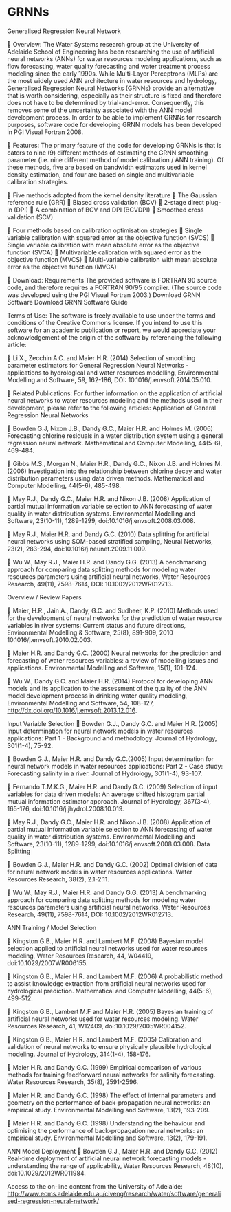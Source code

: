 GRNNs
=====

Generalised Regression Neural Network

	Overview:
The Water Systems research group at the University of Adelaide School of Engineering has been researching the use of artificial neural networks (ANNs) for water resources modeling applications, such as flow forecasting, water quality forecasting and water treatment process modeling since the early 1990s. While Multi-Layer Perceptrons (MLPs) are the most widely used ANN architecture in water resources and hydrology, Generalised Regression Neural Networks (GRNNs) provide an alternative that is worth considering, especially as their structure is fixed and therefore does not have to be determined by trial-and-error. Consequently, this removes some of the uncertainty associated with the ANN model development process. In order to be able to implement GRNNs for research purposes, software code for developing GRNN models has been developed in PGI Visual Fortran 2008.



	Features:
The primary feature of the code for developing GRNNs is that is caters to nine (9) different methods of estimating the GRNN smoothing parameter (i.e. nine different method of model calibration / ANN training). Of these methods, five are based on bandwidth estimators used in kernel density estimation, and four are based on single and multivariable calibration strategies.

	Five methods adopted from the kernel density literature 
	The Gaussian reference rule (GRR)
	Biased cross validation (BCV)
	2-stage direct plug-in (DPI) 
	A combination of BCV and DPI (BCVDPI)
	Smoothed cross validation (SCV)

	Four methods based on calibration optimisation strategies 
	Single variable calibration with squared error as the objective function (SVCS)
	Single variable calibration with mean absolute error as the objective function (SVCA)
	Multivariable calibration with squared error as the objective function (MVCS)
	Multi-variable calibration with mean absolute error as the objective function (MVCA)



	Download:
Requirements
The provided software is FORTRAN 90 source code, and therefore requires a FORTRAN 90/95 compiler. (The source code was developed using the PGI Visual Fortran 2003.)
Download
GRNN Software
Download
GRNN Software Guide



Terms of Use:
The software is freely available to use under the terms and conditions of the Creative Commons license. If you intend to use this software for an academic publication or report, we would appreciate your acknowledgement of the origin of the software by referencing the following article:

	Li X., Zecchin A.C. and Maier H.R. (2014) Selection of smoothing parameter estimators for General Regression Neural Networks - applications to hydrological and water resources modelling, Environmental Modelling and Software, 59, 162-186,  DOI: 10.1016/j.envsoft.2014.05.010.



	Related Publications:
For further information on the application of artificial neural networks to water resources modeling and the methods used in their development, please refer to the following articles:
Application of General Regression Neural Networks

	Bowden G.J, Nixon J.B., Dandy G.C., Maier H.R. and Holmes M. (2006) Forecasting chlorine residuals in a water distribution system using a general regression neural network. Mathematical and Computer Modelling, 44(5-6), 469-484.

	Gibbs M.S., Morgan N., Maier H.R., Dandy G.C., Nixon J.B. and Holmes M. (2006) Investigation into the relationship between chlorine decay and water distribution parameters using data driven methods. Mathematical and Computer Modelling, 44(5-6), 485-498.

	May R.J., Dandy G.C., Maier H.R. and Nixon J.B. (2008) Application of partial mutual information variable selection to ANN forecasting of water quality in water distribution systems. Environmental Modelling and Software, 23(10-11), 1289-1299, doi:10.1016/j.envsoft.2008.03.008.

	May R.J., Maier H.R. and Dandy G.C. (2010) Data splitting for artificial neural networks using SOM-based stratified sampling, Neural Networks, 23(2), 283-294, doi:10.1016/j.neunet.2009.11.009.

	Wu W., May R.J., Maier H.R. and Dandy G.G. (2013) A benchmarking approach for comparing data splitting methods for modeling water resources parameters using artificial neural networks, Water Resources Research, 49(11), 7598-7614, DOI: 10.1002/2012WR012713.

Overview / Review Papers

	Maier, H.R., Jain A., Dandy, G.C. and Sudheer, K.P. (2010) Methods used for the development of neural networks for the prediction of water resource variables in river systems: Current status and future directions, Environmental Modelling & Software, 25(8), 891-909, 2010 10.1016/j.envsoft.2010.02.003.

	Maier H.R. and Dandy G.C. (2000) Neural networks for the prediction and forecasting of water resources variables: a review of modelling issues and applications. Environmental Modelling and Software, 15(1), 101-124.

	Wu W., Dandy G.C. and Maier H.R. (2014) Protocol for developing ANN models and its application to the assessment of the quality of the ANN model development process in drinking water quality modeling, Environmental Modelling and Software, 54, 108-127, http://dx.doi.org/10.1016/j.envsoft.2013.12.016.

Input Variable Selection
	Bowden G.J., Dandy G.C. and Maier H.R. (2005) Input determination for neural network models in water resources applications: Part 1 - Background and methodology. Journal of Hydrology, 301(1-4), 75-92.

	Bowden G.J., Maier H.R. and Dandy G.C.(2005) Input determination for neural network models in water resources applications: Part 2 - Case study: Forecasting salinity in a river. Journal of Hydrology, 301(1-4), 93-107.

	Fernando T.M.K.G., Maier H.R. and Dandy G.C. (2009) Selection of input variables for data driven models: An average shifted histogram partial mutual information estimator approach. Journal of Hydrology, 367(3-4), 165-176, doi:10.1016/j.jhydrol.2008.10.019.

	May R.J., Dandy G.C., Maier H.R. and Nixon J.B. (2008) Application of partial mutual information variable selection to ANN forecasting of water quality in water distribution systems. Environmental Modelling and Software, 23(10-11), 1289-1299, doi:10.1016/j.envsoft.2008.03.008.
Data Splitting

	Bowden G.J., Maier H.R. and Dandy G.C. (2002) Optimal division of data for neural network models in water resources applications. Water Resources Research, 38(2), 2.1-2.11.

	Wu W., May R.J., Maier H.R. and Dandy G.G. (2013) A benchmarking approach for comparing data splitting methods for modeling water resources parameters using artificial neural networks, Water Resources Research, 49(11), 7598-7614, DOI: 10.1002/2012WR012713.

ANN Training / Model Selection

	Kingston G.B., Maier H.R. and Lambert M.F. (2008) Bayesian model selection applied to artificial neural networks used for water resources modeling, Water Resources Research, 44, W04419, doi:10.1029/2007WR006155.

	Kingston G.B., Maier H.R. and Lambert M.F. (2006) A probabilistic method to assist knowledge extraction from artificial neural networks used for hydrological prediction. Mathematical and Computer Modelling, 44(5-6), 499-512.

	Kingston G.B., Lambert M.F and Maier H.R. (2005) Bayesian training of artificial neural networks used for water resources modeling. Water Resources Research, 41, W12409, doi:10.1029/2005WR004152.

	Kingston G.B., Maier H.R. and Lambert M.F. (2005) Calibration and validation of neural networks to ensure physically plausible hydrological modeling. Journal of Hydrology, 314(1-4), 158-176.

	Maier H.R. and Dandy G.C. (1999) Empirical comparison of various methods for training feedforward neural networks for salinity forecasting. Water Resources Research, 35(8), 2591-2596.

	Maier H.R. and Dandy G.C. (1998) The effect of internal parameters and geometry on the performance of back-propagation neural networks: an empirical study. Environmental Modelling and Software, 13(2), 193-209.

	Maier H.R. and Dandy G.C. (1998) Understanding the behaviour and optimising the performance of back-propagation neural networks: an empirical study. Environmental Modelling and Software, 13(2), 179-191.

ANN Model Deployment
	Bowden G.J., Maier H.R. and Dandy G.C. (2012) Real-time deployment of artificial neural network forecasting models - understanding the range of applicability, Water Resources Research, 48(10), doi:10.1029/2012WR011984.



Access to the on-line content from the University of Adelaide:
http://www.ecms.adelaide.edu.au/civeng/research/water/software/generalised-regression-neural-network/
